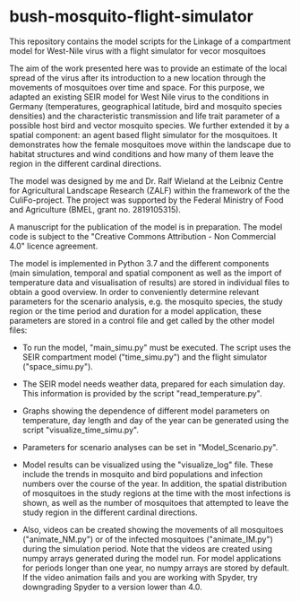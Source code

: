 # bush-mosquito-flight-simulator
This repository contains the model scripts for the Linkage of a compartment model for West-Nile virus with a flight simulator for vecor mosquitoes

The aim of the work presented here was to provide an estimate of the local spread of the virus after its introduction to a new location through the movements of mosquitoes over time and space. For this purpose, we adapted an existing SEIR model for West Nile virus to the conditions in Germany (temperatures, geographical latitude, bird and mosquito species densities) and the characteristic transmission and life trait parameter of a possible host bird and vector mosquito species. We further extended it by a spatial component: an agent based flight simulator for the mosquitoes. It demonstrates how the female mosquitoes move within the landscape due to habitat structures and wind conditions and how many of them leave the region in the different cardinal directions.

The model was designed by me and Dr. Ralf Wieland at the Leibniz Centre for Agricultural Landscape Research (ZALF) within the framework of the the CuliFo-project. The project was supported by the Federal Ministry of Food and Agriculture (BMEL, grant no. 2819105315).

A manuscript for the publication of the model is in preparation. The model code is subject to the "Creative Commons Attribution - Non Commercial 4.0" licence agreement.

The model is implemented in Python 3.7 and the different components (main simulation, temporal and spatial component as well as the import of temperature data and visualisation of results) are stored in individual files to obtain a good overview. In order to conveniently determine relevant parameters for the scenario analysis, e.g. the mosquito species, the study region or the time period and duration for a model application, these parameters are stored in a control file and get called by the other model files: 

- To run the model, "main_simu.py" must be executed. The script uses the SEIR compartment model ("time_simu.py") and the flight simulator ("space_simu.py"). 

- The SEIR model needs weather data, prepared for each simulation day. This information is provided by the script "read_temperature.py". 

- Graphs showing the dependence of different model parameters on temperature, day length and day of the year can be generated using the script "visualize_time_simu.py".

- Parameters for scenario analyses can be set in "Model_Scenario.py". 

- Model results can be visualized using the "visualize_log" file. These include the trends in mosquito and bird populations and infection numbers over the course of the year. In addition, the spatial distribution of mosquitoes in the study regions at the time with the most infections is shown, as well as the number of mosquitoes that attempted to leave the study region in the different cardinal directions.

- Also, videos can be created showing the movements of all mosquitoes ("animate_NM.py") or of the infected mosquitoes ("animate_IM.py") during the simulation period. Note that the videos are created using numpy arrays generated during the model run. For model applications for periods longer than one year, no numpy arrays are stored by default. If the video animation fails and you are working with Spyder, try downgrading Spyder to a version lower than 4.0.
